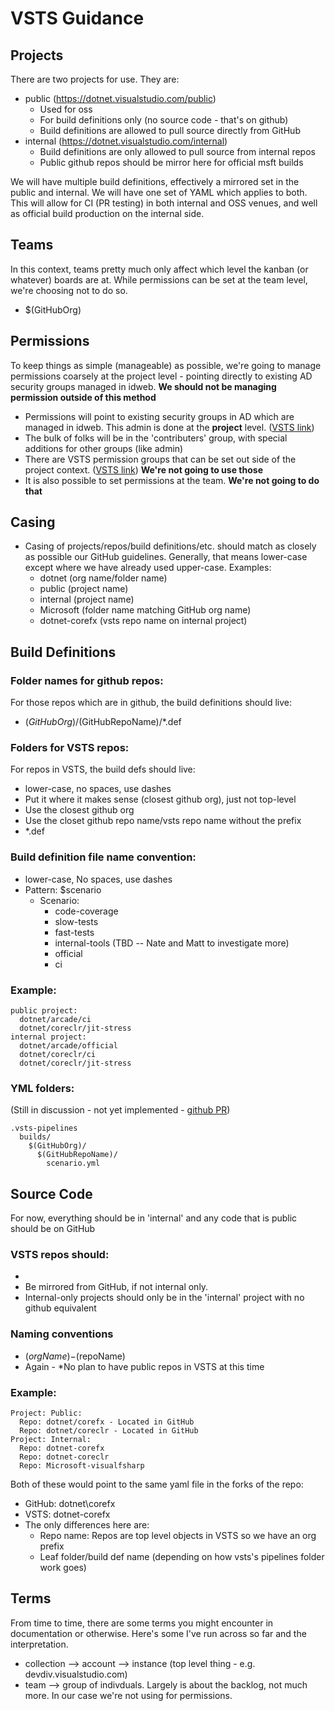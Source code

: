 # VSTS Guidance

## Projects
There are two projects for use.  They are:
-  public (https://dotnet.visualstudio.com/public)
    -  Used for oss
    -  For build definitions only  (no source code - that's on github)
    -  Build definitions are allowed to pull source directly from GitHub
-  internal  (https://dotnet.visualstudio.com/internal)
    -  Build definitions are only allowed to pull source from internal repos
    -  Public github repos should be mirror here for official msft builds

We will have multiple build definitions, effectively a mirrored set in the public and internal. We will have one set of YAML which applies to both. This will allow for CI (PR testing) in both internal and OSS venues, and well as official build production on the internal side. 
 
## Teams

In this context, teams pretty much only affect which level the kanban (or whatever) boards are at.  While permissions can be set at the team level, we're choosing not to do so.

-  $(GitHubOrg)

## Permissions
To keep things as simple (manageable) as possible, we're going to manage permissions coarsely at the project level - pointing directly to existing AD security groups managed in idweb.  **We should not be managing permission outside of this method**

-  Permissions will point to existing security groups in AD which are managed in idweb.  This admin is done at the **project** level.  ([VSTS link](https://dotnet.visualstudio.com/internal/_admin/_security))
-  The bulk of folks will be in the 'contributers' group, with special additions for other groups (like admin)
-  There are VSTS permission groups that can be set out side of the project context. ([VSTS link](https://dotnet.visualstudio.com/_admin/_security))   **We're not going to use those**
-  It is also possible to set permissions at the team.  **We're not going to do that**

## Casing

- Casing of projects/repos/build definitions/etc. should match as closely as possible our GitHub guidelines.  Generally, that means lower-case except where we have already used upper-case.  Examples:
  - dotnet (org name/folder name)
  - public (project name)
  - internal (project name)
  - Microsoft (folder name matching GitHub org name)
  - dotnet-corefx (vsts repo name on internal project)

## Build Definitions

### Folder names for github repos: 
For those repos which are in github, the build definitions should live:
- $(GitHubOrg)/$(GitHubRepoName)/*.def
 
### Folders for VSTS repos:
For repos in VSTS, the build defs should live:
- lower-case, no spaces, use dashes
- Put it where it makes sense (closest github org), just not top-level
- Use the closest github org
- Use the closet github repo name/vsts repo name without the prefix
- *.def
 
### Build definition file name convention:
- lower-case, No spaces, use dashes
- Pattern: $scenario
  - Scenario:
    - code-coverage
    - slow-tests
    - fast-tests
    - internal-tools (TBD -- Nate and Matt to investigate more)
    - official
    - ci

### Example:

```
public project:
  dotnet/arcade/ci
  dotnet/coreclr/jit-stress
internal project:
  dotnet/arcade/official
  dotnet/coreclr/ci
  dotnet/coreclr/jit-stress
```
 
### YML folders: 
(Still in discussion - not yet implemented  - [github PR](https://github.com/Microsoft/vsts-agent/pull/1430/files#diff-0e4df20b2155d804a6518e8089072a96R29))
```
.vsts-pipelines
  builds/
    $(GitHubOrg)/
      $(GitHubRepoName)/
        scenario.yml
```

## Source Code

For now, everything should be in 'internal' and any code that is public should be on GitHub
 
### VSTS repos should:
-   
-  Be mirrored from GitHub, if not internal only.
-  Internal-only projects should only be in the 'internal' project with no github equivalent
 
### Naming conventions
-  $(orgName)-$(repoName)
-  Again - *No plan to have public repos in VSTS at this time

### Example:
```
Project: Public:
  Repo: dotnet/corefx - Located in GitHub
  Repo: dotnet/coreclr - Located in GitHub
Project: Internal:
  Repo: dotnet-corefx
  Repo: dotnet-coreclr
  Repo: Microsoft-visualfsharp
```

Both of these would point to the same yaml file in the forks of the repo:

- GitHub: dotnet\corefx
- VSTS: dotnet-corefx
- The only differences here are:
  - Repo name: Repos are top level objects in VSTS so we have an org prefix
  - Leaf folder/build def name (depending on how vsts's pipelines folder work goes)

## Terms

From time to time, there are some terms you might encounter in documentation or otherwise.  Here's some I've run across so far and the interpretation.
-  collection  --> account --> instance  (top level thing - e.g. devdiv.visualstudio.com)
-  team --> group of indivduals.  Largely is about the backlog, not much more.  In our case we're not using for permissions.
